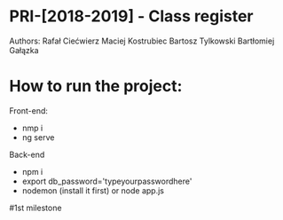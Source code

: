﻿# PRI-[2018-2019] - Class register

Authors: 
Rafał Ciećwierz
Maciej Kostrubiec
Bartosz Tylkowski
Bartłomiej Gałązka

# How to run the project:

Front-end:
- nmp i
- ng serve

Back-end 
- npm i
- export db_password='typeyourpasswordhere'
- nodemon (install it first) or node app.js

#1st milestone